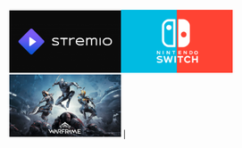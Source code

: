<a href="./stremio.md" ><img src="./img/bannerStremio.png" width="200px"></a><img src="./img/bannerNintendoSwitch.png" width="200px"><img src="./img/bannerWarframe.webp" width="200px"> |